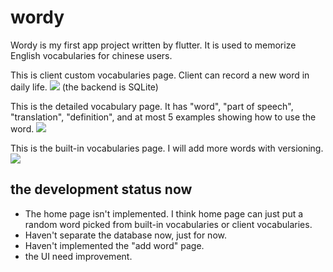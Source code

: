 # wordy

Wordy is my first app project written by flutter.
It is used to memorize English vocabularies for chinese users.

This is client custom vocabularies page. Client can record a new word in daily life.
![](https://i.imgur.com/661mOqJ.png)
(the backend is SQLite)

This is the detailed vocabulary page. It has "word", "part of speech", "translation", "definition", and at most 5 examples showing how to use the word.
![](https://i.imgur.com/zzDNYT1.png)

This is the built-in vocabularies page. I will add more words with versioning.
![](https://i.imgur.com/Slevn9E.png)

## the development status now
- The home page isn't implemented. I think home page can just put a random word picked from built-in vocabularies or client vocabularies.
- Haven't separate the database now, just for now.
- Haven't implemented the "add word" page.
- the UI need improvement.